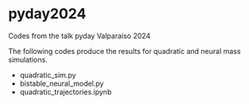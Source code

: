 # pyday2024
Codes from the talk pyday Valparaíso 2024

The following codes produce the results for quadratic and neural mass simulations.
* quadratic_sim.py
* bistable_neural_model.py
* quadratic_trajectories.ipynb